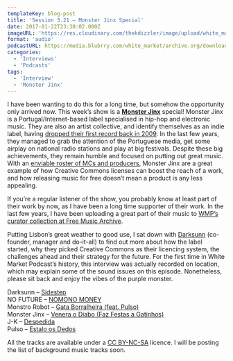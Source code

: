 ```yaml
---
templateKey: blog-post
title: 'Session 3.21 – Monster Jinx Special'
date: 2017-01-22T23:30:02.000Z
imageURL: 'https://res.cloudinary.com/thekdizzler/image/upload/white_market/Monster-Jinx-e1485339008611.jpg'
format: 'audio'
podcastURL: https://media.blubrry.com/white_market/archive.org/download/WhiteMarket20170122Session321/WhiteMarket-20170122-Session321.mp3
categories:
  - 'Interviews'
  - 'Podcasts'
tags:
  - 'Interview'
  - 'Monster Jinx'
---
```


I have been wanting to do this for a long time, but somehow the opportunity only arrived now. This week’s show is a [**Monster Jinx**](http://www.monsterjinx.com/) special! Monster Jinx is a Portugal/Internet-based label specialised in hip-hop and electronic music. They are also an artist collective, and identify themselves as an indie label, having [dropped their first record back in 2009](https://monstrorobot.bandcamp.com/album/monstro-robot). In the last few years, they managed to grab the attention of the Portuguese media, get some airplay on national radio stations and play at big festivals. Despite these big achievements, they remain humble and focused on putting out great music. With an [enviable roster of MCs and producers](http://www.monsterjinx.com/artistas/), Monster Jinx are a great example of how Creative Commons licenses can boost the reach of a work, and how releasing music for free doesn’t mean a product is any less appealing.

If you’re a regular listener of the show, you probably know at least part of their work by now, as I have been a long time supporter of their work. In the last few years, I have been uploading a great part of their music to [WMP’s curator collection at Free Music Archive](http://freemusicarchive.org/curator/programamarcabranca/).

Putting Lisbon’s great weather to good use, I sat down with [Darksunn](https://www.facebook.com/darksunn.mj) (co-founder, manager and do-it-all) to find out more about how the label started, why they picked Creative Commons as their licencing system, the challenges ahead and their strategy for the future. For the first time in White Market Podcast’s history, this interview was actually recorded on location, which may explain some of the sound issues on this episode. Nonetheless, please sit back and enjoy the vibes of the purple monster.

Darksunn – [Sidestep](http://music.monsterjinx.com/album/roxo-02)  
NO FUTURE – [NOMONO MONEY](http://music.monsterjinx.com/album/payday-vol-01)  
Monstro Robot – [Gata Borralheira (feat. Pulso)](https://monstrorobot.bandcamp.com/album/monstro-robot)  
Monster Jinx – [Venera o Diabo (Faz Festas a Gatinhos)](http://music.monsterjinx.com/album/venera-o-diabo-faz-festas-a-gatinhos-single)  
J-K – [Despedida](https://j-k-mj.bandcamp.com/album/contos-de-espadas)  
Pulso – [Estalo os Dedos](https://pulso.bandcamp.com/album/gillettes-pap-is-e-outros-objectos-cortantes)

All the tracks are available under a [CC BY-NC-SA](https://creativecommons.org/licenses/by-nc-sa/3.0/) licence. I will be posting the list of background music tracks soon.
